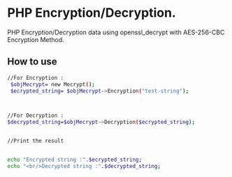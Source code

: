 # PHP Encryption/Decryption.

PHP Encryption/Decryption data using openssl_decrypt with AES-256-CBC Encryption Method.

 
## How to use

```sh
//For Encryption :
 $objMecrypt= new Mecrypt();
 $ecrypted_string= $objMecrypt->Encryption("test-string");



//For Decryption :
$decrypted_string=$objMecrypt->Decryption($ecrypted_string);


//Print the result


echo "Encrypted string :".$ecrypted_string;
echo "<br/>Decrypted string :".$decrypted_string;
```

